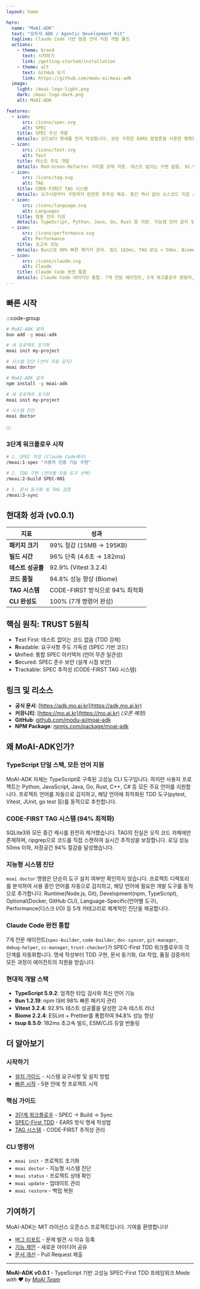 ```yaml
---
layout: home

hero:
  name: "MoAI-ADK"
  text: "모두의 ADK / Agentic Development Kit"
  tagline: Claude Code 기반 범용 언어 지원 개발 툴킷
  actions:
    - theme: brand
      text: 시작하기
      link: /getting-started/installation
    - theme: alt
      text: GitHub 보기
      link: https://github.com/modu-ai/moai-adk
  image:
    light: /moai-logo-light.png
    dark: /moai-logo-dark.png
    alt: MoAI-ADK

features:
  - icon:
      src: /icons/spec.svg
      alt: SPEC
    title: SPEC 우선 개발
    details: 코드보다 명세를 먼저 작성합니다. 모든 구현은 EARS 방법론을 사용한 명확한 요구사항으로 시작합니다.
  - icon:
      src: /icons/test.svg
      alt: Test
    title: 테스트 주도 개발
    details: Red-Green-Refactor 사이클 강제 적용. 테스트 없이는 구현 없음. 92.9% 테스트 성공률 (Vitest).
  - icon:
      src: /icons/tag.svg
      alt: TAG
    title: CODE-FIRST TAG 시스템
    details: 요구사항부터 구현까지 완전한 추적성 제공. 중간 캐시 없이 소스코드 직접 스캔으로 94% 최적화 달성.
  - icon:
      src: /icons/language.svg
      alt: Languages
    title: 범용 언어 지원
    details: TypeScript, Python, Java, Go, Rust 등 지원. 지능형 언어 감지 및 자동 도구 매핑.
  - icon:
      src: /icons/performance.svg
      alt: Performance
    title: 초고속 성능
    details: Bun으로 98% 빠른 패키지 관리. 빌드 182ms, TAG 로딩 < 50ms. Biome 94.8% 성능 향상.
  - icon:
      src: /icons/claude.svg
      alt: Claude
    title: Claude Code 완전 통합
    details: Claude Code 네이티브 통합. 7개 전문 에이전트, 5개 워크플로우 명령어, 8개 이벤트 훅.
---
```


## 빠른 시작

:::code-group

```bash [Bun (권장)]
# MoAI-ADK 설치
bun add -g moai-adk

# 새 프로젝트 초기화
moai init my-project

# 시스템 진단 (언어 자동 감지)
moai doctor
```

```bash [npm]
# MoAI-ADK 설치
npm install -g moai-adk

# 새 프로젝트 초기화
moai init my-project

# 시스템 진단
moai doctor
```

:::

### 3단계 워크플로우 시작

```bash
# 1. SPEC 작성 (Claude Code에서)
/moai:1-spec "사용자 인증 기능 구현"

# 2. TDD 구현 (언어별 자동 도구 선택)
/moai:2-build SPEC-001

# 3. 문서 동기화 및 TAG 검증
/moai:3-sync
```

## 현대화 성과 (v0.0.1)

| 지표 | 성과 |
|------|------|
| **패키지 크기** | 99% 절감 (15MB → 195KB) |
| **빌드 시간** | 96% 단축 (4.6초 → 182ms) |
| **테스트 성공률** | 92.9% (Vitest 3.2.4) |
| **코드 품질** | 94.8% 성능 향상 (Biome) |
| **TAG 시스템** | CODE-FIRST 방식으로 94% 최적화 |
| **CLI 완성도** | 100% (7개 명령어 완성) |

## 핵심 원칙: TRUST 5원칙

- **T**est First: 테스트 없이는 코드 없음 (TDD 강제)
- **R**eadable: 요구사항 주도 가독성 (SPEC 기반 코드)
- **U**nified: 통합 SPEC 아키텍처 (언어 무관 일관성)
- **S**ecured: SPEC 준수 보안 (설계 시점 보안)
- **T**rackable: SPEC 추적성 (CODE-FIRST TAG 시스템)

## 링크 및 리소스

- **공식 문서**: [https://adk.mo.ai.kr](https://adk.mo.ai.kr)
- **커뮤니티**: [https://mo.ai.kr](https://mo.ai.kr) *(오픈 예정)*
- **GitHub**: [github.com/modu-ai/moai-adk](https://github.com/modu-ai/moai-adk)
- **NPM Package**: [npmjs.com/package/moai-adk](https://www.npmjs.com/package/moai-adk)

## 왜 MoAI-ADK인가?

### TypeScript 단일 스택, 모든 언어 지원
MoAI-ADK 자체는 TypeScript로 구축된 고성능 CLI 도구입니다. 하지만 사용자 프로젝트는 Python, JavaScript, Java, Go, Rust, C++, C# 등 모든 주요 언어를 지원합니다. 프로젝트 언어를 자동으로 감지하고, 해당 언어에 최적화된 TDD 도구(pytest, Vitest, JUnit, go test 등)를 동적으로 추천합니다.

### CODE-FIRST TAG 시스템 (94% 최적화)
SQLite3와 모든 중간 캐시를 완전히 제거했습니다. TAG의 진실은 오직 코드 자체에만 존재하며, ripgrep으로 코드를 직접 스캔하여 실시간 추적성을 보장합니다. 로딩 성능 50ms 이하, 저장공간 94% 절감을 달성했습니다.

### 지능형 시스템 진단
`moai doctor` 명령은 단순히 도구 설치 여부만 확인하지 않습니다. 프로젝트 디렉토리를 분석하여 사용 중인 언어를 자동으로 감지하고, 해당 언어에 필요한 개발 도구를 동적으로 추가합니다. Runtime(Node.js, Git), Development(npm, TypeScript), Optional(Docker, GitHub CLI), Language-Specific(언어별 도구), Performance(디스크 I/O) 등 5개 카테고리로 체계적인 진단을 제공합니다.

### Claude Code 완전 통합
7개 전문 에이전트(`spec-builder`, `code-builder`, `doc-syncer`, `git-manager`, `debug-helper`, `cc-manager`, `trust-checker`)가 SPEC-First TDD 워크플로우의 각 단계를 자동화합니다. 명세 작성부터 TDD 구현, 문서 동기화, Git 작업, 품질 검증까지 모든 과정이 에이전트의 지원을 받습니다.

### 현대적 개발 스택
- **TypeScript 5.9.2**: 엄격한 타입 검사와 최신 언어 기능
- **Bun 1.2.19**: npm 대비 98% 빠른 패키지 관리
- **Vitest 3.2.4**: 92.9% 테스트 성공률을 달성한 고속 테스트 러너
- **Biome 2.2.4**: ESLint + Prettier를 통합하여 94.8% 성능 향상
- **tsup 8.5.0**: 182ms 초고속 빌드, ESM/CJS 듀얼 번들링

## 더 알아보기

### 시작하기
- [설치 가이드](/getting-started/installation) - 시스템 요구사항 및 설치 방법
- [빠른 시작](/getting-started/quick-start) - 5분 안에 첫 프로젝트 시작

### 핵심 가이드
- [3단계 워크플로우](/guide/workflow) - SPEC → Build → Sync
- [SPEC-First TDD](/guide/spec-first-tdd) - EARS 방식 명세 작성법
- [TAG 시스템](/guide/tag-system) - CODE-FIRST 추적성 관리

### CLI 명령어
- `moai init` - 프로젝트 초기화
- `moai doctor` - 지능형 시스템 진단
- `moai status` - 프로젝트 상태 확인
- `moai update` - 업데이트 관리
- `moai restore` - 백업 복원

## 기여하기

MoAI-ADK는 MIT 라이선스 오픈소스 프로젝트입니다. 기여를 환영합니다!

- [버그 리포트](https://github.com/modu-ai/moai-adk/issues) - 문제 발견 시 이슈 등록
- [기능 제안](https://github.com/modu-ai/moai-adk/discussions) - 새로운 아이디어 공유
- [문서 개선](https://github.com/modu-ai/moai-adk/pulls) - Pull Request 제출

---

**MoAI-ADK v0.0.1** - TypeScript 기반 고성능 SPEC-First TDD 프레임워크
*Made with ❤️ by [MoAI Team](https://mo.ai.kr)*